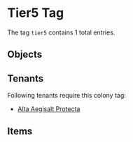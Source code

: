 # Tier5 Tag

The tag `tier5` contains 1 total entries.

## Objects

## Tenants

Following tenants require this colony tag:

- [Alta Aegisalt Protecta](https://ceterai.github.io/MyEnternia/Wiki/AltaAegisaltProtecta)

## Items
